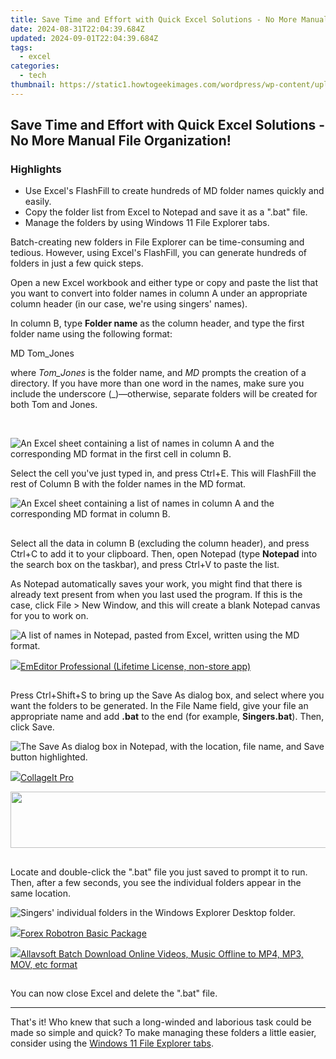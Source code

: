 ```yaml
---
title: Save Time and Effort with Quick Excel Solutions - No More Manual File Organization!
date: 2024-08-31T22:04:39.684Z
updated: 2024-09-01T22:04:39.684Z
tags:
  - excel
categories:
  - tech
thumbnail: https://static1.howtogeekimages.com/wordpress/wp-content/uploads/2024/06/a-laptop-with-excel-and-the-file-explorer-open.jpg
---
```


## Save Time and Effort with Quick Excel Solutions - No More Manual File Organization!

### Highlights

* Use Excel's FlashFill to create hundreds of MD folder names quickly and easily.
* Copy the folder list from Excel to Notepad and save it as a ".bat" file.
* Manage the folders by using Windows 11 File Explorer tabs.

 Batch-creating new folders in File Explorer can be time-consuming and tedious. However, using Excel's FlashFill, you can generate hundreds of folders in just a few quick steps.

 Open a new Excel workbook and either type or copy and paste the list that you want to convert into folder names in column A under an appropriate column header (in our case, we're using singers' names).

 In column B, type **Folder name** as the column header, and type the first folder name using the following format:

MD Tom_Jones

 where _Tom\_Jones_ is the folder name, and _MD_ prompts the creation of a directory. If you have more than one word in the names, make sure you include the underscore (\_)—otherwise, separate folders will be created for both Tom and Jones.

 ​​​

![An Excel sheet containing a list of names in column A and the corresponding MD format in the first cell in column B.](https://static1.howtogeekimages.com/wordpress/wp-content/uploads/2024/06/md-column.png) 

 Select the cell you've just typed in, and press Ctrl+E. This will FlashFill the rest of Column B with the folder names in the MD format.

![An Excel sheet containing a list of names in column A and the corresponding MD format in column B.](https://static1.howtogeekimages.com/wordpress/wp-content/uploads/2024/06/md-column-completed.png) 

## 

 Select all the data in column B (excluding the column header), and press Ctrl+C to add it to your clipboard. Then, open Notepad (type **Notepad** into the search box on the taskbar), and press Ctrl+V to paste the list.

 As Notepad automatically saves your work, you might find that there is already text present from when you last used the program. If this is the case, click File > New Window, and this will create a blank Notepad canvas for you to work on.

![A list of names in Notepad, pasted from Excel, written using the MD format.](https://static1.howtogeekimages.com/wordpress/wp-content/uploads/2024/06/md-column-in-notepad.png) 

<!-- affiliate ads begin -->
<a href="https://shop.emeditor.com/order/checkout.php?PRODS=4631722&QTY=1&AFFILIATE=108875&CART=1"><img src="https://www.emeditor.com/wp-content/uploads/2023/05/frontpage2-2048x588.webp" border="0">EmEditor Professional (Lifetime License, non-store app)</a>
<!-- affiliate ads end -->
## 

 Press Ctrl+Shift+S to bring up the Save As dialog box, and select where you want the folders to be generated. In the File Name field, give your file an appropriate name and add **.bat** to the end (for example, **Singers.bat**). Then, click Save.

![The Save As dialog box in Notepad, with the location, file name, and Save button highlighted.](https://static1.howtogeekimages.com/wordpress/wp-content/uploads/2024/06/save-as-bat.png) 

<!-- affiliate ads begin -->
<a href="https://secure.2checkout.com/order/checkout.php?PRODS=4530091&QTY=1&AFFILIATE=108875&CART=1"><img src="https://www.pearlmountainsoft.com/n_img/product/cit_win/banScrn.jpg" border="0">CollageIt Pro</a>
<!-- affiliate ads end -->
<!-- affiliate ads begin -->
<a href="https://vapordna.pxf.io/c/5597632/1494880/17238" target="_top" id="1494880"><img src="//a.impactradius-go.com/display-ad/17238-1494880" border="0" alt="" width="728" height="90"/></a><img height="0" width="0" src="https://imp.pxf.io/i/5597632/1494880/17238" style="position:absolute;visibility:hidden;" border="0" />
<!-- affiliate ads end -->
## 

 Locate and double-click the ".bat" file you just saved to prompt it to run. Then, after a few seconds, you see the individual folders appear in the same location.

![Singers' individual folders in the Windows Explorer Desktop folder.](https://static1.howtogeekimages.com/wordpress/wp-content/uploads/2024/06/singers-folder.png) 

<!-- affiliate ads begin -->
<a href="https://secure.2checkout.com/order/checkout.php?PRODS=4726960&QTY=1&AFFILIATE=108875&CART=1"><img src="https://secure.avangate.com/images/merchant/5f4f7141b65a730b4efb0e0d51f63e94/products/forexrobotronbox.gif" border="0">Forex Robotron Basic Package</a>
<!-- affiliate ads end -->
<!-- affiliate ads begin -->
<a href="https://secure.2checkout.com/order/checkout.php?PRODS=4631056&QTY=1&AFFILIATE=108875&CART=1"><img src="https://secure.avangate.com/images/merchant/997e65474a248252883b485717f7d098/products/buy-windows.png" border="0">Allavsoft Batch Download Online Videos, Music Offline to MP4, MP3, MOV, etc format </a>
<!-- affiliate ads end -->
## 

 You can now close Excel and delete the ".bat" file.

---

 That's it! Who knew that such a long-winded and laborious task could be made so simple and quick? To make managing these folders a little easier, consider using the [Windows 11 File Explorer tabs](https://twitter-videos.techidaily.com/efficiency-in-social-media-sharing-tweets-with-snapchat/).

<ins class="adsbygoogle"
     style="display:block"
     data-ad-format="autorelaxed"
     data-ad-client="ca-pub-7571918770474297"
     data-ad-slot="1223367746"></ins>



<ins class="adsbygoogle"
     style="display:block"
     data-ad-client="ca-pub-7571918770474297"
     data-ad-slot="8358498916"
     data-ad-format="auto"
     data-full-width-responsive="true"></ins>


